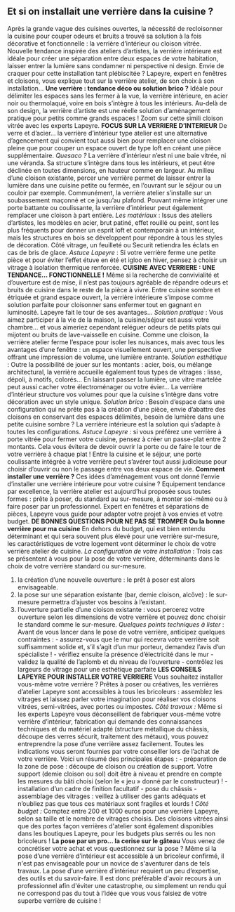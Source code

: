 ##
## **Et si on installait une verrière dans la cuisine ?**
Après la grande vague des cuisines ouvertes, la nécessité de recloisonner la cuisine pour couper odeurs et bruits a trouvé sa solution à la fois décorative et fonctionnelle : la verrière d’intérieur ou cloison vitrée. Nouvelle tendance inspirée des ateliers d’artistes, la verrière intérieure est idéale pour créer une séparation entre deux espaces de votre habitation, laisser entrer la lumière sans condamner ni perspective ni design.
Envie de craquer pour cette installation tant plébiscitée ? Lapeyre, expert en fenêtres et cloisons, vous explique tout sur la verrière atelier, de son choix à son installation…
**Une verrière : tendance déco ou solution brico ?**
Idéale pour délimiter les espaces sans les fermer à la vue, la verrière intérieure, en acier noir ou thermolaqué, voire en bois s’intègre à tous les intérieurs. Au-delà de son design, la verrière d’artiste est une réelle solution d’aménagement pratique pour petits comme grands espaces ! Zoom sur cette simili cloison vitrée avec les experts Lapeyre.
**FOCUS SUR LA VERRIERE D’INTERIEUR**
De verre et d’acier… la verrière d’intérieur type atelier est une alternative d’agencement qui convient tout aussi bien pour remplacer une cloison pleine que pour couper un espace ouvert de type loft en créant une pièce supplémentaire.
_Quesaco ?_ La verrière d’intérieur n’est ni une baie vitrée, ni une véranda. Sa structure s’intègre dans tous les intérieurs, et peut être déclinée en toutes dimensions, en hauteur comme en largeur. Au milieu d’une cloison existante, percer une verrière permet de laisser entrer la lumière dans une cuisine petite ou fermée, en l’ouvrant sur le séjour ou un couloir par exemple. Communément, la verrière atelier s’installe sur un soubassement maçonné et ce jusqu’au plafond. Pouvant même intégrer une porte battante ou coulissante, la verrière d’intérieur peut également remplacer une cloison à part entière.
_Les matériaux_ : Issus des ateliers d’artistes, les modèles en acier, brut patiné, effet rouillé ou peint, sont les plus fréquents pour donner un esprit loft et contemporain à un intérieur, mais les structures en bois se développent pour répondre à tous les styles de décoration. Côté vitrage, un feuilleté ou Securit retiendra les éclats en cas de bris de glace.
_Astuce Lapeyre_ : Si votre verrière ferme une petite pièce et pour éviter l’effet étuve en été et igloo en hiver, pensez à choisir un vitrage à isolation thermique renforcée.
**CUISINE AVEC VERRIERE : UNE TENDANCE… FONCTIONNELLE !**
Même si la recherche de convivialité et d’ouverture est de mise, il n’est pas toujours agréable de répandre odeurs et bruits de cuisine dans le reste de la pièce à vivre. Entre cuisine sombre et étriquée et grand espace ouvert, la verrière intérieure s’impose comme solution parfaite pour cloisonner sans enfermer tout en gagnant en luminosité. Lapeyre fait le tour de ses avantages…
_Solution pratique_ : Vous aimez participer à la vie de la maison, la cuisine/séjour est aussi votre chambre… et vous aimeriez cependant reléguer odeurs de petits plats qui mijotent ou bruits de lave-vaisselle en cuisine. Comme une cloison, la verrière atelier ferme l’espace pour isoler les nuisances, mais avec tous les avantages d’une fenêtre : un espace visuellement ouvert, une perspective offrant une impression de volume, une lumière entrante.
_Solution esthétique_ : Outre la possibilité de jouer sur les montants : acier, bois, ou mélange architectural, la verrière accueille également tous types de vitrages : lisse, dépoli, à motifs, colorés… En laissant passer la lumière, une vitre martelée peut aussi cacher votre électroménager ou votre évier… La verrière d’intérieur structure vos volumes pour que la cuisine s’intègre dans votre décoration avec un style unique.
_Solution brico_ : Besoin d’espace dans une configuration qui ne prête pas à la création d’une pièce, envie d’abattre des cloisons en conservant des espaces délimités, besoin de lumière dans une petite cuisine sombre ? La verrière intérieure est la solution qui s’adapte à toutes les configurations.
_Astuce Lapeyre :_ si vous préférez une verrière à porte vitrée pour fermer votre cuisine, pensez à créer un passe-plat entre 2 montants. Cela vous évitera de devoir ouvrir la porte ou de faire le tour de votre verrière à chaque plat ! Entre la cuisine et le séjour, une porte coulissante intégrée à votre verrière peut s’avérer tout aussi judicieuse pour choisir d’ouvrir ou non le passage entre vos deux espace de vie.
**Comment installer une verrière ?**
Ces idées d’aménagement vous ont donné l’envie d’installer une verrière intérieure pour votre cuisine ? Equipement tendance par excellence, la verrière atelier est aujourd’hui proposée sous toutes formes : prête à poser, du standard au sur-mesure, à monter soi-même ou à faire poser par un professionnel. Expert en fenêtres et séparations de pièces, Lapeyre vous guide pour adapter votre projet à vos envies et votre budget.
**DE BONNES QUESTIONS POUR NE PAS SE TROMPER**
**Ou la bonne verrière pour ma cuisine**
En dehors du budget, qui est bien entendu déterminant et qui sera souvent plus élevé pour une verrière sur-mesure, les caractéristiques de votre logement vont déterminer le choix de votre verrière atelier de cuisine.
_La configuration de votre installation_ : Trois cas se présentent à vous pour la pose de votre verrière, déterminants dans le choix de votre verrière standard ou sur-mesure.
1. la création d’une nouvelle ouverture : le prêt à poser est alors envisageable.
2. la pose sur une séparation existante (bar, demie cloison, alcôve) : le sur-mesure permettra d’ajuster vos besoins à l’existant.
3. l’ouverture partielle d’une cloison existante : vous percerez votre ouverture selon les dimensions de votre verrière et pouvez donc choisir le standard comme le sur-mesure.
_Quelques points techniques à lister_ : Avant de vous lancer dans le pose de votre verrière, anticipez quelques contraintes :
\- assurez-vous que le mur qui recevra votre verrière soit suffisamment solide et, s’il s’agit d’un mur porteur, demandez l’avis d’un spécialiste !
\- vérifiez ensuite la présence d’électricité dans le mur
\- validez la qualité de l’aplomb et du niveau de l’ouverture
\- contrôlez les largeurs de vitrage pour une esthétique parfaite
**LES CONSEILS LAPEYRE POUR INSTALLER VOTRE VERRIERE**
Vous souhaitez installer vous-même votre verrière ? Prêtes à poser ou créatives, les verrières d’atelier Lapeyre sont accessibles à tous les bricoleurs : assemblez les vitrages et laissez parler votre imagination pour réaliser vos cloisons vitrées, semi-vitrées, avec portes ou impostes.
_Côté travaux :_ Même si les experts Lapeyre vous déconseillent de fabriquer vous-même votre verrière d’intérieur, fabrication qui demande des connaissances techniques et du matériel adapté (structure métallique du châssis, découpe des verres sécurit, traitement des métaux), vous pouvez entreprendre la pose d’une verrière assez facilement. Toutes les indications vous seront fournies par votre conseiller lors de l’achat de votre verrière. Voici un résumé des principales étapes :
\- préparation de la zone de pose : découpe de cloison ou création de support. Votre support (demie cloison ou sol) doit être à niveau et prendre en compte les mesures du bâti choisi (selon le « jeu » donné par le constructeur) !
\- installation d’un cadre de finition facultatif
\- pose du châssis
\- assemblage des vitrages : veillez à utiliser des gants adéquats et n’oubliez pas que tous ces matériaux sont fragiles et lourds !
_Côté budget :_ Comptez entre 200 et 1000 euros pour une verrière Lapeyre, selon sa taille et le nombre de vitrages choisis. Des cloisons vitrées ainsi que des portes façon verrières d'atelier sont également disponibles dans les boutiques Lapeyre, pour les budgets plus serrés ou les non bricoleurs !
**La pose par un pro… la cerise sur le gâteau**
Vous venez de concrétiser votre achat et vous questionnez sur la pose ? Même si la pose d’une verrière d’intérieur est accessible à un bricoleur confirmé, il n'est pas envisageable pour un novice de s'aventurer dans de tels travaux. La pose d’une verrière d’intérieur requiert un peu d’expertise, des outils et du savoir-faire. Il est donc préférable d'avoir recours à un professionnel afin d'éviter une catastrophe, ou simplement un rendu qui ne correspond pas du tout à l’idée que vous vous faisiez de votre superbe verrière de cuisine !